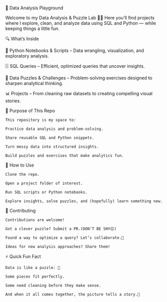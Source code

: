 🧩 Data Analysis Playground

Welcome to my Data Analysis & Puzzle Lab 👩‍💻
Here you’ll find projects where I explore, clean, and analyze data using SQL and Python — while keeping things a little fun.

🔍 What’s Inside

🐍 Python Notebooks & Scripts – Data wrangling, visualization, and exploratory analysis.

🗄️ SQL Queries – Efficient, optimized queries that uncover insights.

🧩 Data Puzzles & Challenges – Problem-solving exercises designed to sharpen analytical thinking.

📊 Projects – From cleaning raw datasets to creating compelling visual stories.

🎯 Purpose of This Repo

    This repository is my space to:

    Practice data analysis and problem-solving.

    Share reusable SQL and Python snippets.

    Turn messy data into structured insights.

    Build puzzles and exercises that make analytics fun.

🚀 How to Use

    Clone the repo.

    Open a project folder of interest.

    Run SQL scripts or Python notebooks.

    Explore insights, solve puzzles, and (hopefully) learn something new.

🤝 Contributing

    Contributions are welcome!
    
    Got a clever puzzle? Submit a PR.(DON'T BE SHY😊)
    
    Found a way to optimize a query? Let’s collaborate.🤝
    
    Ideas for new analysis approaches? Share them!

⚡ Quick Fun Fact

    Data is like a puzzle: 🧩
    
    Some pieces fit perfectly.
    
    Some need cleaning before they make sense.
    
    And when it all comes together, the picture tells a story.👻
